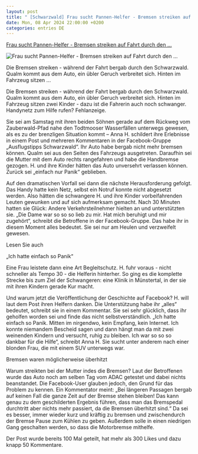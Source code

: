 ```yaml
---
layout: post
title: " [Schwarzwald] Frau sucht Pannen-Helfer - Bremsen streiken auf Fahrt durch den ..."
date: Mon, 08 Apr 2024 22:00:00 +0200
categories: entries DE
---
```

[Frau sucht Pannen-Helfer - Bremsen streiken auf Fahrt durch den ...](https://www.schwarzwaelder-bote.de/inhalt.frau-sucht-pannen-helfer-bremsen-streiken-auf-fahrt-durch-den-schwarzwald.e6fdecf5-bce1-412f-a70f-53160b4bd546.html)

![Frau sucht Pannen-Helfer - Bremsen streiken auf Fahrt durch den ...](https://www.schwarzwaelder-bote.de/media.media.3778eb97-95b0-42e4-9182-c25d64eb56cf.16x9_1024.jpg)

Die Bremsen streiken - während der Fahrt bergab durch den Schwarzwald. Qualm kommt aus dem Auto, ein übler Geruch verbreitet sich. Hinten im Fahrzeug sitzen ...

Die Bremsen streiken - während der Fahrt bergab durch den Schwarzwald. Qualm kommt aus dem Auto, ein übler Geruch verbreitet sich. Hinten im Fahrzeug sitzen zwei Kinder - dazu ist die Fahrerin auch noch schwanger. Handynetz zum Hilfe rufen? Fehlanzeige.

Sie sei am Samstag mit ihren beiden Söhnen gerade auf dem Rückweg vom Zauberwald-Pfad nahe den Todtmooser Wasserfällen unterwegs gewesen, als es zu der brenzligen Situation kommt – Anna H. schildert ihre Erlebnisse in einem Post und mehreren Kommentaren in der Facebook-Gruppe „Ausflugstipps Schwarzwald“. Ihr Auto habe bergab nicht mehr bremsen können. Qualm sei aus den Seiten des Fahrzeugs ausgetreten. Daraufhin sei die Mutter mit dem Auto rechts rangefahren und habe die Handbremse gezogen. H. und ihre Kinder hätten das Auto unversehrt verlassen können. Zurück sei „einfach nur Panik“ geblieben.

Auf den dramatischen Vorfall sei dann die nächste Herausforderung gefolgt. Das Handy hatte kein Netz, selbst ein Notruf konnte nicht abgesetzt werden. Also hätten die schwangere H. und ihre Kinder vorbeifahrenden Leuten gewunken und auf sich aufmerksam gemacht. Nach 30 Minuten hatten sie Glück: Andere Verkehrsteilnehmer hielten an und unterstützten sie. „Die Dame war so so so lieb zu mir. Hat mich beruhigt und mir zugehört“, schreibt die Betroffene in der Facebook-Gruppe. Das habe ihr in diesem Moment alles bedeutet. Sie sei nur am Heulen und verzweifelt gewesen.

Lesen Sie auch

„Ich hatte einfach so Panik“

Eine Frau leistete dann eine Art Begleitschutz. H. fuhr voraus - nicht schneller als Tempo 30 - die Helferin hinterher. So ging es die komplette Strecke bis zum Ziel der Schwangeren: eine Klinik in Münstertal, in der sie mit ihren Kindern gerade Kur macht.

Und warum jetzt die Veröffentlichung der Geschichte auf Facebook? H. will laut dem Post ihren Helfern danken. Die Unterstützung habe ihr „alles“ bedeutet, schreibt sie in einem Kommentar. Sie sei sehr glücklich, dass ihr geholfen worden sei und finde das nicht selbstverständlich. „Ich hatte einfach so Panik. Mitten im nirgendwo, kein Empfang, kein Internet. Ich konnte niemandem Bescheid sagen und dann hängt man da mit zwei weinenden Kindern und versucht, ruhig zu bleiben. Ich war so so so dankbar für die Hilfe“, schreibt Anna H. Sie sucht unter anderem nach einer blonden Frau, die mit einem SUV unterwegs war.

Bremsen waren möglicherweise überhitzt

Warum streikten bei der Mutter indes die Bremsen? Laut der Betroffenen wurde das Auto noch am selben Tag vom ADAC getestet und dabei nichts beanstandet. Die Facebook-User glauben jedoch, den Grund für das Problem zu kennen. Ein Kommentator meint: „Bei längeren Passagen bergab auf keinen Fall die ganze Zeit auf der Bremse stehen bleiben! Das kann genau zu dem geschilderten Ergebnis führen, dass man das Bremspedal durchtritt aber nichts mehr passiert, da die Bremsen überhitzt sind.“ Da sei es besser, immer wieder kurz und kräftig zu bremsen und zwischendurch der Bremse Pause zum Kühlen zu geben. Außerdem solle in einen niedrigen Gang geschalten werden, so dass die Motorbremse mithelfe.

Der Post wurde bereits 100 Mal geteilt, hat mehr als 300 Likes und dazu knapp 50 Kommentare.

